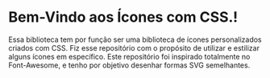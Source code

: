 # Bem-Vindo aos Ícones com CSS.!

Essa biblioteca tem por função ser uma biblioteca de ícones personalizados criados com CSS. Fiz esse repositório com o propósito de utilizar e estilizar alguns ícones em específico. Este repositório foi inspirado totalmente no Font-Awesome, e tenho por objetivo desenhar formas SVG semelhantes. 